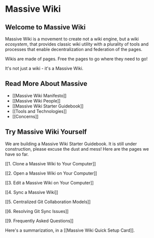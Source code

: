 # Massive Wiki

## Welcome to Massive Wiki

Massive Wiki is a movement to create not a wiki engine, but a wiki *ecosystem*, that provides classic wiki utility with a plurality of tools and processes that enable decentralization and federation of the pages.

Wikis are made of pages. Free the pages to go where they need to go!

It's not just a wiki - it's a Massive Wiki.

## Read More About Massive

- [[Massive Wiki Manifesto]]
- [[Massive Wiki People]]
- [[Massive Wiki Starter Guidebook]]
- [[Tools and Technologies]]
- [[Concerns]]

## Try Massive Wiki Yourself

We are building a Massive Wiki Starter Guidebook.  It is still under construction, please excuse the dust and mess!  Here are the pages we have so far.

[[1. Clone a Massive Wiki to Your Computer]]

[[2. Open a Massive Wiki on Your Computer]]

[[3. Edit a Massive Wiki on Your Computer]]

[[4. Sync a Massive Wiki]]

[[5. Centralized Git Collaboration Models]]

[[6. Resolving Git Sync Issues]]

[[9. Frequently Asked Questions]]

Here's a summarization, in a [[Massive Wiki Quick Setup Card]].